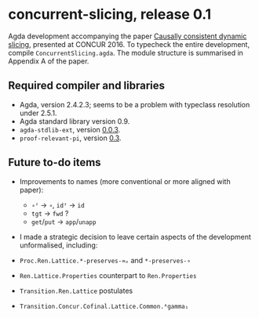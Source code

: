 # concurrent-slicing, release 0.1

Agda development accompanying the paper
[Causally consistent dynamic slicing](http://drops.dagstuhl.de/opus/volltexte/2016/6158/pdf/LIPIcs-CONCUR-2016-18.pdf),
presented at CONCUR 2016. To typecheck the entire development, compile
`ConcurrentSlicing.agda`. The module structure is summarised in Appendix
A of the paper.

## Required compiler and libraries

* Agda, version 2.4.2.3; seems to be a problem with typeclass resolution under 2.5.1.
* Agda standard library version 0.9.
* `agda-stdlib-ext`, version [0.0.3](https://github.com/rolyp/agda-stdlib-ext/releases/tag/0.0.3).
* `proof-relevant-pi`, version [0.3](https://github.com/rolyp/proof-relevant-pi/releases/tag/0.3).

## Future to-do items

* Improvements to names (more conventional or more aligned with paper):
  * `∘ᶠ` → `∘`, `idᶠ` → `id`
  * `tgt` → `fwd` ?
  * `get`/`put` → `app`/`unapp`

* I made a strategic decision to leave certain aspects of the
development unformalised, including:

 * `Proc.Ren.Lattice.*-preserves-≃ₑ` and `*-preserves-∘`
 * `Ren.Lattice.Properties` counterpart to `Ren.Properties`
 * `Transition.Ren.Lattice` postulates
 * `Transition.Concur.Cofinal.Lattice.Common.ᴬgamma₁`
